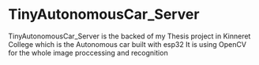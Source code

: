 # TinyAutonomousCar_Server
TinyAutonomousCar_Server is the backed of my Thesis project in Kinneret College which is the Autonomous car built with esp32
It is using OpenCV for the whole image proccessing and recognition
